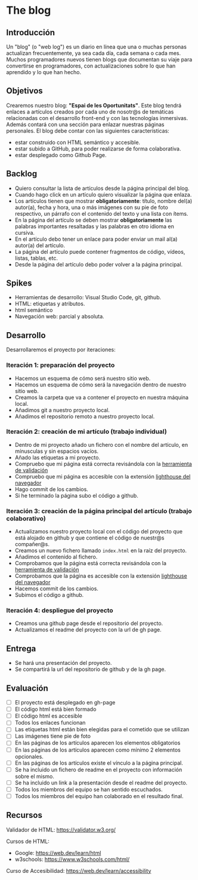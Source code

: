 # The blog

## Introducción
Un "blog" (o "web log") es un diario en línea que una o muchas personas actualizan frecuentemente, ya sea cada día, cada semana o cada mes. Muchos programadores nuevos tienen blogs que documentan su viaje para convertirse en programadores, con actualizaciones sobre lo que han aprendido y lo que han hecho.

## Objetivos
Crearemos nuestro blog: **"Espai de les Oportunitats"**. Este blog tendrá enlaces a artículos creados por cada uno de nosotr@s de temáticas relacionadas con el desarrollo front-end y con las tecnologías inmersivas. Además contará con una sección para enlazar nuestras páginas personales. 
El blog debe contar con las siguientes características:
- estar construido con HTML semántico y accesible.
- estar subido a GitHub, para poder realizarse de forma colaborativa.
- estar desplegado como Github Page.

## Backlog
- Quiero consultar la lista de artículos desde la página principal del blog.
- Cuando hago click en un artículo quiero visualizar la página que enlaza.
- Los artículos tienen que mostrar __obligatoriamente__: título, nombre del(a) autor(a), fecha y hora, una o más imágenes con su pie de foto respectivo, un párrafo con el contenido del texto y una lista con ítems.
- En la página del artículo se deben mostrar __obligatoriamente__ las palabras importantes resaltadas y las palabras en otro idioma en cursiva.
- En el artículo debo tener un enlace para poder enviar un mail al(a) autor(a) del artículo.
- La página del artículo puede contener fragmentos de código, vídeos, listas, tablas, etc.
- Desde la página del artículo debo poder volver a la página principal.


## Spikes
- Herramientas de desarrollo: Visual Studio Code, git, github.
- HTML: etiquetas y atributos.
- html semántico
- Navegación web: parcial y absoluta.
  
## Desarrollo
Desarrollaremos el proyecto por iteraciones:
### Iteración 1: preparación del proyecto
- Hacemos un esquema de cómo será nuestro sitio web.
- Hacemos un esquema de cómo será la navegación dentro de nuestro sitio web.
- Creamos la carpeta que va a contener el proyecto en nuestra máquina local.
- Añadimos git a nuestro proyecto local.
- Añadimos el repositorio remoto a nuestro proyecto local.
### Iteración 2: creación de mi artículo (trabajo individual)
- Dentro de mi proyecto añado un fichero con el nombre del artículo, en mínusculas y sin espacios vacíos.
- Añado las etiquetas a mi proyecto.
- Compruebo que mi página está correcta revisándola con la [herramienta de validación](https://validator.w3.org/)
- Compruebo que mi página es accesible con la extensión [lighthouse del navegador](https://github.com/GoogleChrome/lighthouse)
- Hago commit de los cambios.
- Si he terminado la página subo el código a github.
### Iteración 3: creación de la página principal del artículo (trabajo colaborativo)
- Actualizamos nuestro proyecto local con el código del proyecto que está alojado en github y que contiene el código de nuestr@s compañer@s.
- Creamos un nuevo fichero llamado `index.html` en la raíz del proyecto.
- Añadimos el contenido al fichero.
- Comprobamos que la página está correcta revisándola con la [herramienta de validación](https://validator.w3.org/)
- Comprobamos que la página es accesible con la extensión [lighthouse del navegador](https://github.com/GoogleChrome/lighthouse)
- Hacemos commit de los cambios.
- Subimos el código a github.
### Iteración 4: despliegue del proyecto
- Creamos una github page desde el repositorio del proyecto.
- Actualizamos el readme del proyecto con la url de gh page.

## Entrega
- Se hará una presentación del proyecto.
- Se compartirá la url del repositorio de github y de la gh page.

## Evaluación
- [ ] El proyecto está desplegado en gh-page
- [ ] El código html está bien formado
- [ ] El código html es accesible
- [ ] Todos los enlaces funcionan
- [ ] Las etiquetas html están bien elegidas para el cometido que se utilizan
- [ ] Las imágenes tiene pie de foto
- [ ] En las páginas de los artículos aparecen los elementos obligatorios
- [ ] En las páginas de los artículos aparecen como mínimo 2 elementos opcionales.
- [ ] En las páginas de los artículos existe el vínculo a la página principal.
- [ ] Se ha incluido un fichero de readme en el proyecto con información sobre el mismo.
- [ ] Se ha incluido un link a la presentación desde el readme del proyecto.
- [ ] Todos los miembros del equipo se han sentido escuchados.
- [ ] Todos los miembros del equipo han colaborado en el resultado final.

## Recursos

Validador de HTML: https://validator.w3.org/

Cursos de HTML: 
- Google: https://web.dev/learn/html
- w3schools: https://www.w3schools.com/html/

Curso de Accesibilidad: https://web.dev/learn/accessibility
